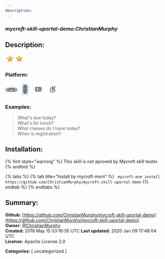 ```yaml
---
description: 
---
```


### _mycroft-skill-uportal-demo.ChristianMurphy_  
## Description:  
  
  
![](../.gitbook/assets/star.png)![](../.gitbook/assets/star.png)  
  
### Platform:  
 ![Mark I](../.gitbook/assets/mark-1-icon.png)  ![Mark II](../.gitbook/assets/mark-2-icon.png)  ![Picroft](../.gitbook/assets/picroft-icon.png)  ![plasmoid](../.gitbook/assets/kde.png)   
### Examples:  
> What's due today?  
> What's for lunch?  
> What classes do I have today?  
> When is registration?  
  
## Installation:  
{% hint style="warning" %}
This skill is not aproved by Mycroft skill tester.
{% endhint %}
    
{% tabs %}
{% tab title="Install by mycroft-msm" %}
``` mycroft-msm install https://github.com/ChristianMurphy/mycroft-skill-uportal-demo```
{% endtab %}
  {% endtabs %}
    
## Summary:  
**Github:** [https://github.com/ChristianMurphy/mycroft-skill-uportal-demo](https://github.com/ChristianMurphy/mycroft-skill-uportal-demo)  
**Owner:** [@ChristianMurphy](https://github.com/ChristianMurphy)  
**Created:** 2018 May 15 03:16:35 UTC  **Last updated:** 2020 Jan 09 17:48:04 UTC  
**License:** Apache License 2.0  
  
**Categories:** [ uncategorized ]   
